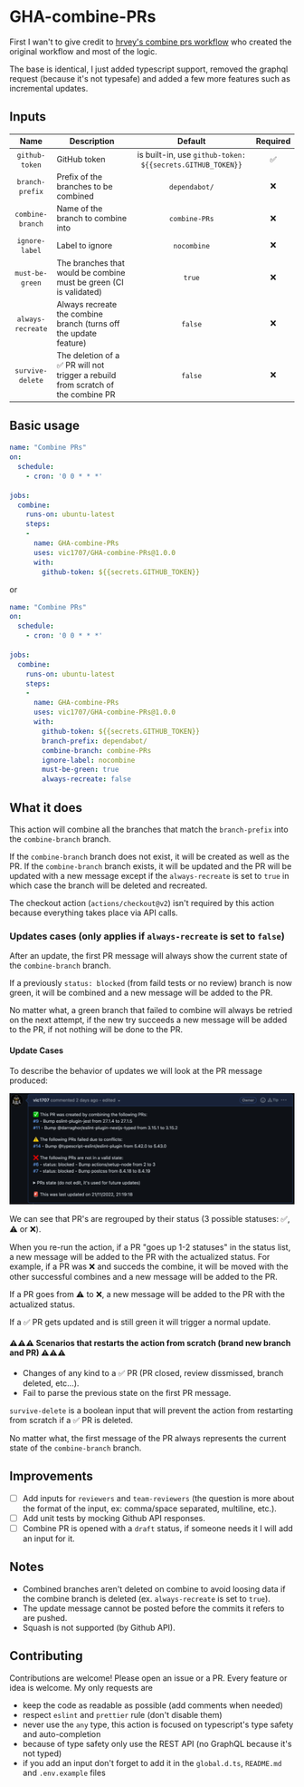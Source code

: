 # GHA-combine-PRs

First I wan't to give credit to [hrvey's combine prs workflow](https://github.com/hrvey/combine-prs-workflow) who created the original workflow and most of the logic.

The base is identical, I just added typescript support, removed the graphql request (because it's not typesafe) and added a few more features such as incremental updates.

## Inputs

|       Name        | Description                                                                       |                          Default                           | Required |
| :---------------: | --------------------------------------------------------------------------------- | :--------------------------------------------------------: | :------: |
|  `github-token`   | GitHub token                                                                      | is built-in, use `github-token: ${{secrets.GITHUB_TOKEN}}` |    ✅    |
|  `branch-prefix`  | Prefix of the branches to be combined                                             |                       `dependabot/`                        |    ❌    |
| `combine-branch`  | Name of the branch to combine into                                                |                       `combine-PRs`                        |    ❌    |
|  `ignore-label`   | Label to ignore                                                                   |                        `nocombine`                         |    ❌    |
|  `must-be-green`  | The branches that would be combine must be green (CI is validated)                |                           `true`                           |    ❌    |
| `always-recreate` | Always recreate the combine branch (turns off the update feature)                 |                          `false`                           |    ❌    |
| `survive-delete`  | The deletion of a ✅ PR will not trigger a rebuild from scratch of the combine PR |                          `false`                           |    ❌    |

## Basic usage

```yaml
name: "Combine PRs"
on:
  schedule:
    - cron: '0 0 * * *'

jobs:
  combine:
    runs-on: ubuntu-latest
    steps:
    -   
      name: GHA-combine-PRs
      uses: vic1707/GHA-combine-PRs@1.0.0
      with:
        github-token: ${{secrets.GITHUB_TOKEN}}
```

or

```yaml
name: "Combine PRs"
on:
  schedule:
    - cron: '0 0 * * *'

jobs:
  combine:
    runs-on: ubuntu-latest
    steps:
    -   
      name: GHA-combine-PRs
      uses: vic1707/GHA-combine-PRs@1.0.0
      with:
        github-token: ${{secrets.GITHUB_TOKEN}}
        branch-prefix: dependabot/
        combine-branch: combine-PRs
        ignore-label: nocombine
        must-be-green: true
        always-recreate: false
```

## What it does

This action will combine all the branches that match the `branch-prefix` into the `combine-branch` branch.

If the `combine-branch` branch does not exist, it will be created as well as the PR.
If the `combine-branch` branch exists, it will be updated and the PR will be updated with a new message except if the `always-recreate` is set to `true` in which case the branch will be deleted and recreated.

The checkout action (`actions/checkout@v2`) isn't required by this action because everything takes place via API calls.

### Updates cases (only applies if `always-recreate` is set to `false`)

After an update, the first PR message will always show the current state of the `combine-branch` branch.

If a previously `status: blocked` (from faild tests or no review) branch is now green, it will be combined and a new message will be added to the PR.

No matter what, a green branch that failed to combine will always be retried on the next attempt, if the new try succeeds a new message will be added to the PR, if not nothing will be done to the PR.

#### Update Cases

To describe the behavior of updates we will look at the PR message produced:

[![PR_Message.png](img/PR_Message.png)](img/PR_Message.png)

We can see that PR's are regrouped by their status (3 possible statuses: ✅, ⚠️ or ❌).

When you re-run the action, if a PR "goes up 1-2 statuses" in the status list, a new message will be added to the PR with the actualized status.
For example, if a PR was ❌ and succeds the combine, it will be moved with the other successful combines and a new message will be added to the PR.

If a PR goes from ⚠️ to ❌, a new message will be added to the PR with the actualized status.

If a ✅ PR gets updated and is still green it will trigger a normal update.

#### ⚠️⚠️⚠️ Scenarios that restarts the action from scratch (brand new branch and PR) ⚠️⚠️⚠️

- Changes of any kind to a ✅ PR (PR closed, review dissmissed, branch deleted, etc...).
- Fail to parse the previous state on the first PR message.

`survive-delete` is a boolean input that will prevent the action from restarting from scratch if a ✅ PR is deleted.

No matter what, the first message of the PR always represents the current state of the `combine-branch` branch.

## Improvements

- [ ] Add inputs for `reviewers` and `team-reviewers` (the question is more about the format of the input, ex: comma/space separated, multiline, etc.).
- [ ] Add unit tests by mocking Github API responses.
- [ ] Combine PR is opened with a `draft` status, if someone needs it I will add an input for it.

## Notes

- Combined branches aren't deleted on combine to avoid loosing data if the combine branch is deleted (ex. `always-recreate` is set to `true`).
- The update message cannot be posted before the commits it refers to are pushed.
- Squash is not supported (by Github API).

## Contributing

Contributions are welcome! Please open an issue or a PR.
Every feature or idea is welcome.
My only requests are

- keep the code as readable as possible (add comments when needed)
- respect `eslint` and `prettier` rule (don't disable them)
- never use the `any` type, this action is focused on typescript's type safety and auto-completion
- because of type safety only use the REST API (no GraphQL because it's not typed)
- if you add an input don't forget to add it in the `global.d.ts`, `README.md` and `.env.example` files
